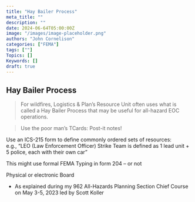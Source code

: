 ```yaml
---
title: "Hay Bailer Process"
meta_title: ""
description: ""
date: 2024-06-64T05:00:00Z
image: "/images/image-placeholder.png"
authors: "John Cornelison"
categories: ["FEMA"]
tags: [""]
Topics: []
Keywords: []
draft: true
---
```


## Hay Bailer Process

> For wildfires, Logistics & Plan’s Resource Unit often uses what is called a Hay Bailer Process that may be useful for all-hazard EOC operations.

> Use the poor man’s TCards: Post-it notes!

Use an ICS-215 form to define commonly ordered sets of resources:  
e.g., “LEO (Law Enforcement Officer) Strike Team is defined as 1 lead unit + 5 police, each with their own car”

This might use formal FEMA Typing in form 204 – or not

Physical or electronic Board

- As explained during my 962 All-Hazards Planning Section Chief Course on May 3-5, 2023 led by Scott Koller
